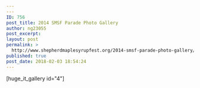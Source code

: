 ```yaml
---
---
ID: 756
post_title: 2014 SMSF Parade Photo Gallery
author: ng23055
post_excerpt:
layout: post
permalink: >
  http://www.shepherdmaplesyrupfest.org/2014-smsf-parade-photo-gallery/
published: true
post_date: 2018-02-03 18:54:24
---
```

[huge_it_gallery id="4"]